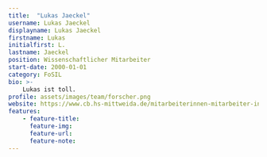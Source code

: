 ```yaml
---
title:  "Lukas Jaeckel"
username: Lukas Jaeckel
displayname: Lukas Jaeckel
firstname: Lukas
initialfirst: L.
lastname: Jaeckel
position: Wissenschaftlicher Mitarbeiter
start-date: 2000-01-01
category: FoSIL
bio: >- 
    Lukas ist toll.   
profile: assets/images/team/forscher.png
website: https://www.cb.hs-mittweida.de/mitarbeiterinnen-mitarbeiter-in-ihren-fachgruppen/jaeckel-lukas/
features:
    - feature-title: 
      feature-img: 
      feature-url: 
      feature-note: 
---
```

